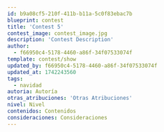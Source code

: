 ```yaml
---
id: b9a08cf5-210f-411b-b11a-5c0f83ebac7b
blueprint: contest
title: 'Contest 5'
contest_image: contest_image.jpg
description: 'Contest Description'
author:
  - f66950c4-5178-4460-a86f-34f07533074f
template: contest/show
updated_by: f66950c4-5178-4460-a86f-34f07533074f
updated_at: 1742243560
tags:
  - navidad
autoria: Autoría
otras_atribuciones: 'Otras Atribuciones'
nivel: Nivel
contenidos: Contenidos
consideraciones: Consideraciones
---
```

